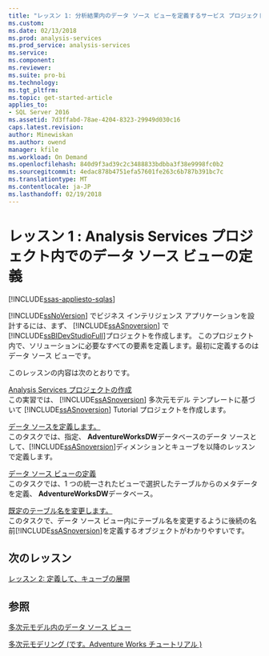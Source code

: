 ```yaml
---
title: "レッスン 1: 分析結果内のデータ ソース ビューを定義するサービス プロジェクト |Microsoft ドキュメント"
ms.custom: 
ms.date: 02/13/2018
ms.prod: analysis-services
ms.prod_service: analysis-services
ms.service: 
ms.component: 
ms.reviewer: 
ms.suite: pro-bi
ms.technology: 
ms.tgt_pltfrm: 
ms.topic: get-started-article
applies_to:
- SQL Server 2016
ms.assetid: 7d3ffabd-78ae-4204-8323-29949d030c16
caps.latest.revision: 
author: Minewiskan
ms.author: owend
manager: kfile
ms.workload: On Demand
ms.openlocfilehash: 840d9f3ad39c2c3488833bdbba3f38e9998fc0b2
ms.sourcegitcommit: 4edac878b4751efa57601fe263c6b787b391bc7c
ms.translationtype: MT
ms.contentlocale: ja-JP
ms.lasthandoff: 02/19/2018
---
```

# <a name="lesson-1-defining-a-data-source-view-within-an-analysis-services-project"></a>レッスン 1 : Analysis Services プロジェクト内でのデータ ソース ビューの定義
[!INCLUDE[ssas-appliesto-sqlas](../includes/ssas-appliesto-sqlas.md)]

[!INCLUDE[ssNoVersion](../includes/ssnoversion-md.md)] でビジネス インテリジェンス アプリケーションを設計するには、まず、 [!INCLUDE[ssASnoversion](../includes/ssasnoversion-md.md)] で [!INCLUDE[ssBIDevStudioFull](../includes/ssbidevstudiofull-md.md)]プロジェクトを作成します。 このプロジェクト内で、ソリューションに必要なすべての要素を定義します。最初に定義するのはデータ ソース ビューです。  
  
このレッスンの内容は次のとおりです。  
  
[Analysis Services プロジェクトの作成](../analysis-services/lesson-1-1-creating-an-analysis-services-project.md)  
この実習では、 [!INCLUDE[ssASnoversion](../includes/ssasnoversion-md.md)] 多次元モデル テンプレートに基づいて [!INCLUDE[ssASnoversion](../includes/ssasnoversion-md.md)] Tutorial プロジェクトを作成します。  
  
[データ ソースを定義します。](../analysis-services/lesson-1-2-defining-a-data-source.md)  
このタスクでは、指定、 **AdventureWorksDW**データベースのデータ ソースとして、[!INCLUDE[ssASnoversion](../includes/ssasnoversion-md.md)]ディメンションとキューブを以降のレッスンで定義します。  
  
[データ ソース ビューの定義](../analysis-services/lesson-1-3-defining-a-data-source-view.md)  
このタスクでは、1 つの統一されたビューで選択したテーブルからのメタデータを定義、 **AdventureWorksDW**データベース。  
  
[既定のテーブル名を変更します。](../analysis-services/lesson-1-4-modifying-default-table-names.md)  
このタスクで、データ ソース ビュー内にテーブル名を変更するように後続の名前[!INCLUDE[ssASnoversion](../includes/ssasnoversion-md.md)]を定義するオブジェクトがわかりやすいです。  
  
  
## <a name="next-lesson"></a>次のレッスン  
[レッスン 2: 定義して、キューブの展開](../analysis-services/lesson-2-defining-and-deploying-a-cube.md)  
  
## <a name="see-also"></a>参照  
[多次元モデル内のデータ ソース ビュー](../analysis-services/multidimensional-models/data-source-views-in-multidimensional-models.md)   

[多次元モデリング &#40;です。Adventure Works チュートリアル &#41;](../analysis-services/multidimensional-modeling-adventure-works-tutorial.md)   
  
